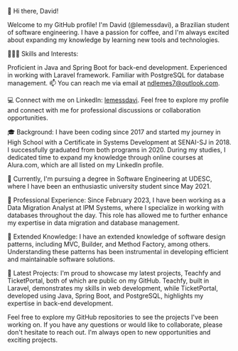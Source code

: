 👋 Hi there, David!

Welcome to my GitHub profile! I'm David (@lemessdavi), a Brazilian student of software engineering. I have a passion for coffee, and I'm always excited about expanding my knowledge by learning new tools and technologies.

👨🏼‍💻 Skills and Interests:

Proficient in Java and Spring Boot for back-end development.
Experienced in working with Laravel framework.
Familiar with PostgreSQL for database management.
📫 You can reach me via email at ndlemes7@outlook.com.

💻 Connect with me on LinkedIn: [lemessdavi](https://www.linkedin.com/in/lemessdavi/). Feel free to explore my profile and connect with me for professional discussions or collaboration opportunities.

🎓 Background:
I have been coding since 2017 and started my journey in High School with a Certificate in Systems Development at SENAI-SJ in 2018. I successfully graduated from both programs in 2020. During my studies, I dedicated time to expand my knowledge through online courses at Alura.com, which are all listed on my LinkedIn profile.

🏫 Currently, I'm pursuing a degree in Software Engineering at UDESC, where I have been an enthusiastic university student since May 2021.

💼 Professional Experience:
Since February 2023, I have been working as a Data Migration Analyst at IPM Systems, where I specialize in working with databases throughout the day. This role has allowed me to further enhance my expertise in data migration and database management.

🧠 Extended Knowledge:
I have an extended knowledge of software design patterns, including MVC, Builder, and Method Factory, among others. Understanding these patterns has been instrumental in developing efficient and maintainable software solutions.

🚀 Latest Projects:
I'm proud to showcase my latest projects, Teachfy and TicketPortal, both of which are public on my GitHub. Teachfy, built in Laravel, demonstrates my skills in web development, while TicketPortal, developed using Java, Spring Boot, and PostgreSQL, highlights my expertise in back-end development.

Feel free to explore my GitHub repositories to see the projects I've been working on. If you have any questions or would like to collaborate, please don't hesitate to reach out. I'm always open to new opportunities and exciting projects.
